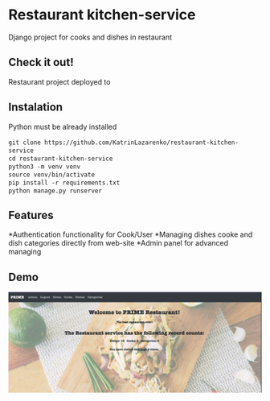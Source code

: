 # Restaurant kitchen-service

Django project for cooks and dishes in restaurant

## Check it out!

Restaurant project deployed to 

## Instalation

Python must be already installed

```shell
git clone https://github.com/KatrinLazarenko/restaurant-kitchen-service
cd restaurant-kitchen-service
python3 -m venv venv
source venv/bin/activate
pip install -r requirements.txt
python manage.py runserver
```

## Features
*Authentication functionality for Cook/User
*Managing dishes cooke and dish categories directly from web-site
*Admin panel for advanced managing 

## Demo
![img.png](img.png)


